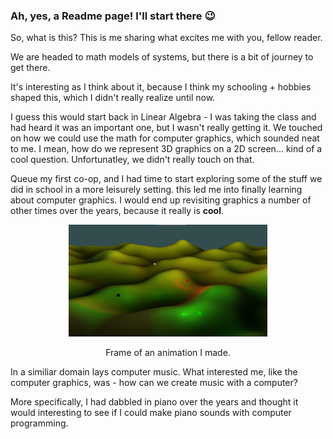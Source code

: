 ### Ah, yes, a Readme page! I'll start there :wink:

So, what is this? This is me sharing what excites me with you, fellow reader.

We are headed to math models of systems, but there is a bit of journey to get there.

It's interesting as I think about it, because I think my schooling + hobbies shaped this, which I didn't really realize until now.

I guess this would start back in Linear Algebra - I was taking the class and had heard it was an important one, but I wasn't really getting it. We touched on how we could use the math for computer graphics, which sounded neat to me. I mean, how do we represent 3D graphics on a 2D screen... kind of a cool question. Unfortunatley, we didn't really touch on that.

Queue my first co-op, and I had time to start exploring some of the stuff we did in school in a more leisurely setting. this led me into finally learning about computer graphics. I would end up revisiting graphics a number of other times over the years, because it really is **cool**.


<figure align="center">
    <p align="center">
        <img src="./readme_assets/openg_gl_demo.png" width="75%" height="75%">
        <figcaption>  Frame of an animation I made.
        </figcaption>
    </p>
</figure>


In a similiar domain lays computer music. What interested me, like the computer graphics, was - how can we create music with a computer? 

More specifically, I had dabbled in piano over the years and thought it would interesting to see if I could make piano sounds with computer programming.

